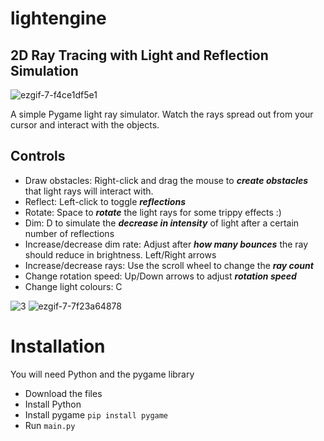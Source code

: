# lightengine
## 2D Ray Tracing with Light and Reflection Simulation 
![ezgif-7-f4ce1df5e1](https://github.com/exhaustined/light-engine/assets/74151370/983aa7a5-b50b-48e0-b26b-7beff26f7cb0)

A simple Pygame light ray simulator. Watch the rays spread out from your cursor and interact with the objects.

## Controls
* Draw obstacles: Right-click and drag the mouse to **_create obstacles_** that light rays will interact with.
* Reflect: Left-click to toggle **_reflections_**
* Rotate: Space to **_rotate_** the light rays for some trippy effects :)
* Dim: D to simulate the **_decrease in intensity_** of light after a certain number of reflections
* Increase/decrease dim rate: Adjust after **_how many bounces_** the ray should reduce in brightness. Left/Right arrows
* Increase/decrease rays: Use the scroll wheel to change the **_ray count_**
* Change rotation speed: Up/Down arrows to adjust **_rotation speed_**
* Change light colours: C
  
![3](https://github.com/exhaustined/light-engine/assets/74151370/42b883c0-9428-48ad-b3ee-cf860ef8ff68)
![ezgif-7-7f23a64878](https://github.com/exhaustined/light-engine/assets/74151370/aacc0890-9f77-4042-8442-c47da49a09b6)

# Installation
You will need Python and the pygame library  
* Download the files  
* Install Python  
* Install pygame `pip install pygame`  
* Run `main.py` 
